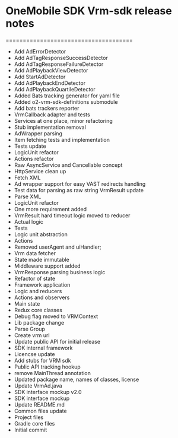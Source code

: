 # OneMobile SDK Vrm-sdk release notes
=====================================

- Add AdErrorDetector
- Add AdTagResponseSuccessDetector
- Add AdTagResponseFailureDetector
- Add AdPlaybackViewDetector
- Add StartAdDetector
- Add AdPlaybackEndDetector
- Add AdPlaybackQuartileDetector
- Added Bats tracking generator for yaml file
- Added o2-vrm-sdk-definitions submodule
- Add bats trackers reporter
- VrmCallback adapter and tests
- Services at one place, minor refactoring
- Stub implementation removal
- AdWrapper parsing
- Item fetching tests and implementation
- Tests update
- LogicUnit refactor
- Actions refactor
- Raw AsyncService and Cancellable concept
- HttpService clean up
- Fetch XML
- Ad wrapper support for easy VAST redirects handling
- Test data for parsing as raw string VrmResult update
- Parse XML
- LogicUnit refactor
- One more requirement added
- VrmResult hard timeout logic moved to reducer
- Actual logic
- Tests
- Logic unit abstraction
- Actions
- Removed userAgent and uiHandler;
- Vrm data fetcher
- State made immutable
- Middleware support added
- VrmResponse parsing business logic
- Refactor of state
- Framework application
- Logic and reducers
- Actions and observers
- Main state
- Redux core classes
- Debug flag moved to VRMContext
- Lib package change
- Parse Group
- Create vrm url
- Update public API for initial release
- SDK internal framework
- Licencse update
- Add stubs for VRM sdk
- Public API tracking hookup
- remove MainThread annotation
- Updated package name, names of classes, license
- Update VrmAd.java
- SDK interface mockup v2.0
- SDK interface mockup
- Update README.md
- Common files update
- Project files
- Gradle core files
- Initial commit